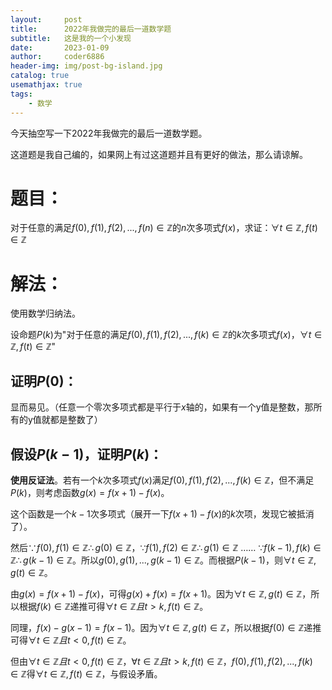 ```yaml
---
layout:     post
title:      2022年我做完的最后一道数学题
subtitle:   这是我的一个小发现
date:       2023-01-09
author:     coder6886
header-img: img/post-bg-island.jpg
catalog: true
usemathjax: true
tags:
    - 数学
---
```


今天抽空写一下2022年我做完的最后一道数学题。

这道题是我自己编的，如果网上有过这道题并且有更好的做法，那么请谅解。

# 题目：
对于任意的满足$f(0),f(1),f(2),...,f(n)\in\mathbb{Z}$的$n$次多项式$f(x)$，求证：$\forall t\in\mathbb{Z},f(t)\in\mathbb{Z}$
# 解法：
使用数学归纳法。

设命题$P(k)$为"对于任意的满足$f(0),f(1),f(2),...,f(k)\in\mathbb{Z}$的$k$次多项式$f(x)$，$\forall t\in\mathbb{Z},f(t)\in\mathbb{Z}$"

## 证明$P(0)$：
显而易见。（任意一个零次多项式都是平行于$x$轴的，如果有一个y值是整数，那所有的y值就都是整数了）

## 假设$P(k-1)$，证明$P(k)$：
**使用反证法**。若有一个$k$次多项式$f(x)$满足$f(0),f(1),f(2),...,f(k)\in\mathbb{Z}$，但不满足$P(k)$，则考虑函数$g(x)=f(x+1)-f(x)$。

这个函数是一个$k-1$次多项式（展开一下$f(x+1)-f(x)$的$k$次项，发现它被抵消了）。

然后$\because f(0),f(1)\in\mathbb{Z}\therefore g(0)\in\mathbb{Z}$，$\because f(1),f(2)\in\mathbb{Z}\therefore g(1)\in\mathbb{Z}$ …… $\because f(k-1),f(k)\in\mathbb{Z}\therefore g(k-1)\in\mathbb{Z}$。所以$g(0),g(1),...,g(k-1)\in\mathbb{Z}$。而根据$P(k-1)$，则$\forall t\in\mathbb{Z},g(t)\in\mathbb{Z}$。

由$g(x)=f(x+1)-f(x)$，可得$g(x)+f(x)=f(x+1)$。因为$\forall t\in\mathbb{Z},g(t)\in\mathbb{Z}$，所以根据$f(k)\in\mathbb{Z}$递推可得$\forall t\in\mathbb{Z}且t>k,f(t)\in\mathbb{Z}$。

同理，$f(x)-g(x-1)=f(x-1)$。因为$\forall t\in\mathbb{Z},g(t)\in\mathbb{Z}$，所以根据$f(0)\in\mathbb{Z}$递推可得$\forall t\in\mathbb{Z}且t<0,f(t)\in\mathbb{Z}$。

但由$\forall t\in\mathbb{Z}且t<0,f(t)\in\mathbb{Z}$，$\forall t\in\mathbb{Z}且t>k,f(t)\in\mathbb{Z}$，$f(0),f(1),f(2),...,f(k)\in\mathbb{Z}$得$\forall t\in\mathbb{Z},f(t)\in\mathbb{Z}$，与假设矛盾。
